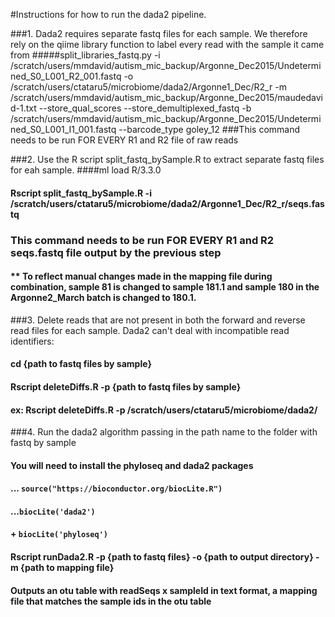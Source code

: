 #Instructions for how to run the dada2 pipeline.

###1. Dada2 requires separate fastq files for each sample. We therefore rely on the qiime library function to label every read with the sample it came from
#####split_libraries_fastq.py -i /scratch/users/mmdavid/autism_mic_backup/Argonne_Dec2015/Undetermined_S0_L001_R2_001.fastq -o /scratch/users/ctataru5/microbiome/dada2/Argonne1_Dec/R2_r -m /scratch/users/mmdavid/autism_mic_backup/Argonne_Dec2015/maudedavid-1.txt --store_qual_scores --store_demultiplexed_fastq -b /scratch/users/mmdavid/autism_mic_backup/Argonne_Dec2015/Undetermined_S0_L001_I1_001.fastq --barcode_type goley_12
###This command needs to be run FOR EVERY R1 and R2 file of raw reads


###2. Use the R script split_fastq_bySample.R to extract separate fastq files for eah sample.
####ml load R/3.3.0 
#### Rscript split_fastq_bySample.R -i /scratch/users/ctataru5/microbiome/dada2/Argonne1_Dec/R2_r/seqs.fastq
### This command needs to be run FOR EVERY R1 and R2 seqs.fastq file output by the previous step
#### ** To reflect manual changes made in the mapping file during combination, sample 81 is changed to sample 181.1 and sample 180 in the Argonne2_March batch is changed to 180.1.

###3. Delete reads that are not present in both the forward and reverse read files for each sample. Dada2 can't deal with incompatible read identifiers:
#### cd {path to fastq files by sample}
#### Rscript deleteDiffs.R -p {path to fastq files by sample}
#### ex: Rscript deleteDiffs.R -p /scratch/users/ctataru5/microbiome/dada2/ 

###4. Run the dada2 algorithm passing in the path name to the folder with fastq by sample
#### You will need to install the phyloseq and dada2 packages
#### ... `source("https://bioconductor.org/biocLite.R")`
#### ...`biocLite('dada2')`
#### + `biocLite('phyloseq')`
####  Rscript runDada2.R -p {path to fastq files} -o {path to output directory} -m {path to mapping file}
####  Outputs an otu table with readSeqs x sampleId in text format, a mapping file that matches the sample ids in the otu table
